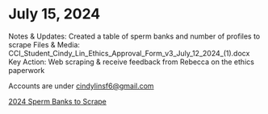 # July 15, 2024

Notes & Updates: Created a table of sperm banks and number of profiles to scrape
Files & Media: CCI_Student_Cindy_Lin_Ethics_Approval_Form_v3_July_12_2024_(1).docx
Key Action: Web scraping & receive feedback from Rebecca on the ethics paperwork

Accounts are under [cindylinsf6@gmail.com](mailto:cindylinsf6@gmail.com) 

[2024 Sperm Banks to Scrape](July%2015,%202024%2052eec7f734ee445b80040de239979f55/2024%20Sperm%20Banks%20to%20Scrape%2058813c93318f4ce4860cadecfc55e059.csv)